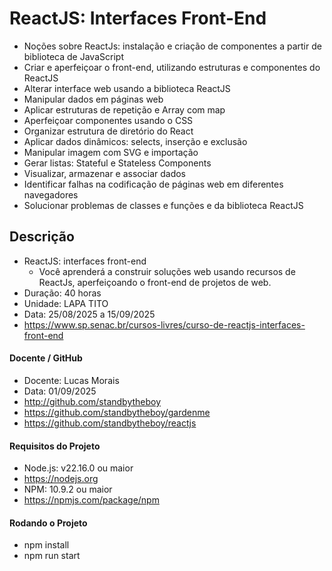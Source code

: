 # ReactJS: Interfaces Front-End  
- Noções sobre ReactJs: instalação e criação de componentes a partir de biblioteca de JavaScript 
- Criar e aperfeiçoar o front-end, utilizando estruturas e componentes do ReactJS 
- Alterar interface web usando a biblioteca ReactJS 
- Manipular dados em páginas web 
- Aplicar estruturas de repetição e Array com map 
- Aperfeiçoar componentes usando o CSS 
- Organizar estrutura de diretório do React 
- Aplicar dados dinâmicos: selects, inserção e exclusão 
- Manipular imagem com SVG e importação 
- Gerar listas: Stateful e Stateless Components 
- Visualizar, armazenar e associar dados 
- Identificar falhas na codificação de páginas web em diferentes navegadores 
- Solucionar problemas de classes e funções e da biblioteca ReactJS 


## Descrição 
- ReactJS: interfaces front-end 
  - Você aprenderá a construir soluções web usando recursos de ReactJs, aperfeiçoando o front-end de projetos de web.
- Duração: 40 horas 
- Unidade: LAPA TITO 
- Data: 25/08/2025 a 15/09/2025 
- https://www.sp.senac.br/cursos-livres/curso-de-reactjs-interfaces-front-end 


#### Docente / GitHub 
- Docente: Lucas Morais 
- Data: 01/09/2025 
- http://github.com/standbytheboy 
- https://github.com/standbytheboy/gardenme 
- https://github.com/standbytheboy/reactjs 


#### Requisitos do Projeto
- Node.js: v22.16.0 ou maior 
- https://nodejs.org 
- NPM: 10.9.2 ou maior 
- https://npmjs.com/package/npm 


#### Rodando o Projeto
- npm install 
- npm run start 
